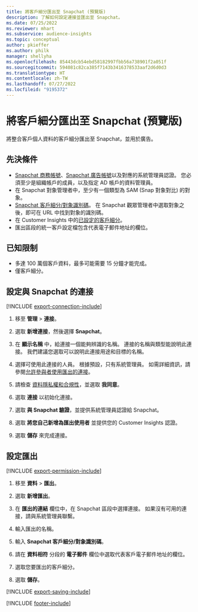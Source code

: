 ```yaml
---
title: 將客戶細分匯出至 Snapchat (預覽版)
description: 了解如何設定連接並匯出至 Snapchat。
ms.date: 07/25/2022
ms.reviewer: mhart
ms.subservice: audience-insights
ms.topic: conceptual
author: pkieffer
ms.author: philk
manager: shellyha
ms.openlocfilehash: 85443dcb54ebd58182997fbb56a738901f2a051f
ms.sourcegitcommit: 594081c82ca385f7143b3416378533aaf2d6d0d3
ms.translationtype: HT
ms.contentlocale: zh-TW
ms.lasthandoff: 07/27/2022
ms.locfileid: "9195372"
---
```

# <a name="export-segments-to-snapchat-preview"></a>將客戶細分匯出至 Snapchat (預覽版)

將整合客戶個人資料的客戶細分匯出至 Snapchat，並用於廣告。

## <a name="prerequisites"></a>先決條件

- [Snapchat 商務帳號](https://business.snapchat.com/)、[Snapchat 廣告帳號](https://ads.snapchat.com/)以及對應的系統管理員認證。 您必須至少是組織帳戶的成員，以及指定 AD 帳戶的資料管理員。
- 在 Snapchat 對象管理者中，至少有一個類型為 SAM (Snap 對象對比) 的對象。
- [Snapchat 客戶細分/對象識別碼](https://businesshelp.snapchat.com/s/article/custom-audiences)。 在 Snapchat 觀眾管理者中選取對象之後，即可在 URL 中找到對象的識別碼。
- 在 Customer Insights 中的[已設定的客戶細分](segments.md)。
- 匯出區段的統一客戶設定檔包含代表電子郵件地址的欄位。

## <a name="known-limitations"></a>已知限制

- 多達 100 萬個客戶資料，最多可能需要 15 分鐘才能完成。
- 僅客戶細分。

## <a name="set-up-connection-to-snapchat"></a>設定與 Snapchat 的連接

[!INCLUDE [export-connection-include](includes/export-connection-admn.md)]

1. 移至 **管理** > **連接**。

1. 選取 **新增連接**，然後選擇 **Snapchat**。

1. 在 **顯示名稱** 中，給連接一個能夠辨識的名稱。 連接的名稱與類型能說明此連接。 我們建議您選取可以說明此連接用途和目標的名稱。

1. 選擇可使用此連接的人員。 根據預設，只有系統管理員。 如需詳細資訊，請參閱[允許參與者使用匯出的連接](connections.md#allow-contributors-to-use-a-connection-for-exports)。

1. 請檢查 [資料隱私權和合規性](connections.md#data-privacy-and-compliance)，並選取 **我同意**。

1. 選取 **連接** 以初始化連接。

1. 選取 **與 Snapchat 驗證**，並提供系統管理員認證給 Snapchat。

1. 選取 **將您自己新增為匯出使用者** 並提供您的 Customer Insights 認證。

1. 選取 **儲存** 來完成連接。

## <a name="configure-an-export"></a>設定匯出

[!INCLUDE [export-permission-include](includes/export-permission.md)]

1. 移至 **資料** > **匯出**。

1. 選取 **新增匯出**。

1. 在 **匯出的連結** 欄位中，在 Snapchat 區段中選擇連接。 如果沒有可用的連接，請與系統管理員聯繫。

1. 輸入匯出的名稱。

1. 輸入 **Snapchat 客戶細分/對象識別碼**。

1. 請在 **資料相符** 分段的 **電子郵件** 欄位中選取代表客戶電子郵件地址的欄位。

1. 選取您要匯出的客戶細分。

1. 選取 **儲存**。

[!INCLUDE [export-saving-include](includes/export-saving.md)]

[!INCLUDE [footer-include](includes/footer-banner.md)]
